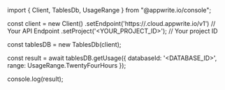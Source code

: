 import { Client, TablesDb, UsageRange } from "@appwrite.io/console";

const client = new Client()
    .setEndpoint('https://<REGION>.cloud.appwrite.io/v1') // Your API Endpoint
    .setProject('<YOUR_PROJECT_ID>'); // Your project ID

const tablesDB = new TablesDb(client);

const result = await tablesDB.getUsage({
    databaseId: '<DATABASE_ID>',
    range: UsageRange.TwentyFourHours
});

console.log(result);
